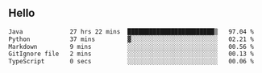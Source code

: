 ## Hello
<!--START_SECTION:waka-->

```txt
Java             27 hrs 22 mins  ████████████████████████▒   97.04 %
Python           37 mins         ▓░░░░░░░░░░░░░░░░░░░░░░░░   02.21 %
Markdown         9 mins          ░░░░░░░░░░░░░░░░░░░░░░░░░   00.56 %
GitIgnore file   2 mins          ░░░░░░░░░░░░░░░░░░░░░░░░░   00.13 %
TypeScript       0 secs          ░░░░░░░░░░░░░░░░░░░░░░░░░   00.06 %
```

<!--END_SECTION:waka-->
